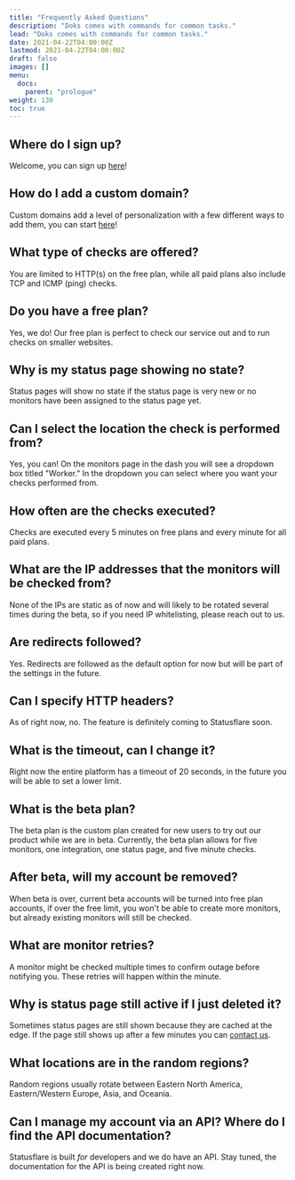 ```yaml
---
title: "Frequently Asked Questions"
description: "Doks comes with commands for common tasks."
lead: "Doks comes with commands for common tasks."
date: 2021-04-22T04:00:00Z
lastmod: 2021-04-22T04:00:00Z
draft: false
images: []
menu:
  docs:
    parent: "prologue"
weight: 130
toc: true
---
```



## Where do I sign up?

Welcome, you can sign up [here](https://dash.statusflare.com)!

## How do I add a custom domain?

Custom domains add a level of personalization with a few different ways to add them, you can start [here](https://docs.statusflare.com/custom-domains)!

## What type of checks are offered?

You are limited to HTTP(s) on the free plan, while all paid plans also include TCP and ICMP (ping) checks.

## Do you have a free plan?

Yes, we do! Our free plan is perfect to check our service out and to run checks on smaller websites.

## Why is my status page showing no state?

Status pages will show no state if the status page is very new or no monitors have been assigned to the status page yet.

## Can I select the location the check is performed from?

Yes, you can! On the monitors page in the dash you will see a dropdown box titled "Worker." In the dropdown you can select where you want your checks performed from.

## How often are the checks executed?

Checks are executed every 5 minutes on free plans and every minute for all paid plans.

## What are the IP addresses that the monitors will be checked from?

None of the IPs are static as of now and will likely to be rotated several times during the beta, so if you need IP whitelisting, please reach out to us.

## Are redirects followed?

Yes. Redirects are followed as the default option for now but will be part of the settings in the future.

## Can I specify HTTP headers?

As of right now, no. The feature is definitely coming to Statusflare soon.

## What is the timeout, can I change it?

Right now the entire platform has a timeout of 20 seconds, in the future you will be able to set a lower limit.

## What is the beta plan?

The beta plan is the custom plan created for new users to try out our product while we are in beta. Currently, the beta plan allows for five monitors, one integration, one status page, and five minute checks.

## After beta, will my account be removed?

When beta is over, current beta accounts will be turned into free plan accounts, if over the free limit, you won't be able to create more monitors, but already existing monitors will still be checked.

## What are monitor retries?

A monitor might be checked multiple times to confirm outage before notifying you. These retries will happen within the minute.

## Why is status page still active if I just deleted it?

Sometimes status pages are still shown because they are cached at the edge. If the page still shows up after a few minutes you can [contact us](/support).

## What locations are in the random regions?

Random regions usually rotate between Eastern North America, Eastern/Western Europe, Asia, and Oceania.

## Can I manage my account via an API? Where do I find the API documentation?

Statusflare is built _for_ developers and we do have an API. Stay tuned, the documentation for the API is being created right now.

